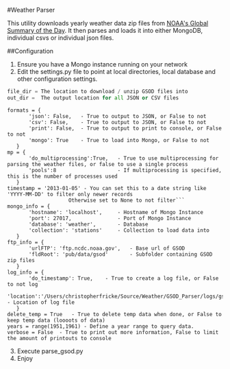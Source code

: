 #Weather Parser

This utility downloads yearly weather data zip files from
[NOAA's Global Summary of the Day](https://www.ncdc.noaa.gov/cgi-bin/res40.pl).  It then parses and loads it into
either MongoDB, individual csvs or individual json files.

##Configuration
1. Ensure you have a Mongo instance running on your network
2. Edit the settings.py file to point at local directories, local database and other configuration settings.
```python
file_dir = The location to download / unzip GSOD files into
out_dir =  The output location for all JSON or CSV files
```
    formats = {
           'json': False,   - True to output to JSON, or False to not
           'csv': False,    - True to output to JSON, or False to not
           'print': False,  - True to output to print to console, or False to not
           'mongo': True    - True to load into Mongo, or False to not
       }
    mp = {
           'do_multiprocessing':True,   - True to use multiprocessing for parsing the weather files, or false to use a single process
           'pools':8                    - If multiprocessing is specified, this is the number of processes used
       }
    timestamp = '2013-01-05' - You can set this to a date string like 'YYYY-MM-DD' to filter only newer records
                        Otherwise set to None to not filter```
    mongo_info = {
           'hostname': 'localhost',     - Hostname of Mongo Instance
           'port': 27017,               - Port of Mongo Instance
           'database': 'weather',       - Database
           'collection': 'stations'     - Collection to load data into
       }
    ftp_info = {
           'urlFTP': 'ftp.ncdc.noaa.gov',   - Base url of GSOD
           'fldRoot': 'pub/data/gsod'       - Subfolder containing GSOD zip files
       }
    log_info = {
           'do_timestamp': True,    - True to create a log file, or False to not log
           'location':'/Users/christopherfricke/Source/Weather/GSOD_Parser/logs/gsod.log'   - Location of log file
       }
    delete_temp = True   - True to delete temp data when done, or False to keep temp data (loooots of data)
    years = range(1951,1961) - Define a year range to query data.
    verbose = False  - True to print out more information, False to limit the amount of printouts to console

3. Execute parse_gsod.py
4. Enjoy